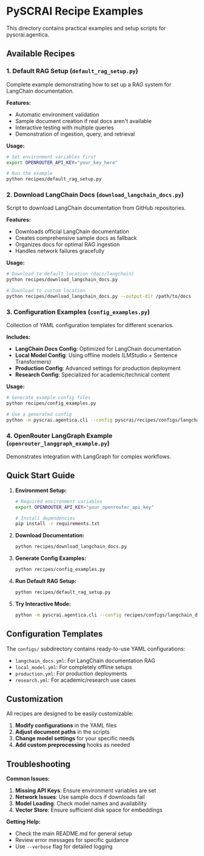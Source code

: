 # PySCRAI Recipe Examples

This directory contains practical examples and setup scripts for pyscrai.agentica.

## Available Recipes

### 1. Default RAG Setup (`default_rag_setup.py`)
Complete example demonstrating how to set up a RAG system for LangChain documentation.

**Features:**
- Automatic environment validation
- Sample document creation if real docs aren't available
- Interactive testing with multiple queries
- Demonstration of ingestion, query, and retrieval

**Usage:**
```bash
# Set environment variables first
export OPENROUTER_API_KEY="your_key_here"

# Run the example
python recipes/default_rag_setup.py
```

### 2. Download LangChain Docs (`download_langchain_docs.py`)
Script to download LangChain documentation from GitHub repositories.

**Features:**
- Downloads official LangChain documentation
- Creates comprehensive sample docs as fallback
- Organizes docs for optimal RAG ingestion
- Handles network failures gracefully

**Usage:**
```bash
# Download to default location (docs/langchain)
python recipes/download_langchain_docs.py

# Download to custom location
python recipes/download_langchain_docs.py --output-dir /path/to/docs
```

### 3. Configuration Examples (`config_examples.py`)
Collection of YAML configuration templates for different scenarios.

**Includes:**
- **LangChain Docs Config**: Optimized for LangChain documentation
- **Local Model Config**: Using offline models (LMStudio + Sentence Transformers)
- **Production Config**: Advanced settings for production deployment
- **Research Config**: Specialized for academic/technical content

**Usage:**
```bash
# Generate example config files
python recipes/config_examples.py

# Use a generated config
python -m pyscrai.agentica.cli --config pyscrai/recipes/configs/langchain_docs.yml --interactive
```

### 4. OpenRouter LangGraph Example (`openrouter_langgraph_example.py`)
Demonstrates integration with LangGraph for complex workflows.

## Quick Start Guide

1. **Environment Setup:**
   ```bash
   # Required environment variables
   export OPENROUTER_API_KEY="your_openrouter_api_key"
   
   # Install dependencies
   pip install -r requirements.txt
   ```

2. **Download Documentation:**
   ```bash
   python recipes/download_langchain_docs.py
   ```

3. **Generate Config Examples:**
   ```bash
   python recipes/config_examples.py
   ```

4. **Run Default RAG Setup:**
   ```bash
   python recipes/default_rag_setup.py
   ```

5. **Try Interactive Mode:**
   ```bash
   python -m pyscrai.agentica.cli --config recipes/configs/langchain_docs.yml --interactive
   ```

## Configuration Templates

The `configs/` subdirectory contains ready-to-use YAML configurations:

- `langchain_docs.yml`: For LangChain documentation RAG
- `local_model.yml`: For completely offline setups
- `production.yml`: For production deployments
- `research.yml`: For academic/research use cases

## Customization

All recipes are designed to be easily customizable:

1. **Modify configurations** in the YAML files
2. **Adjust document paths** in the scripts
3. **Change model settings** for your specific needs
4. **Add custom preprocessing** hooks as needed

## Troubleshooting

**Common Issues:**

1. **Missing API Keys**: Ensure environment variables are set
2. **Network Issues**: Use sample docs if downloads fail
3. **Model Loading**: Check model names and availability
4. **Vector Store**: Ensure sufficient disk space for embeddings

**Getting Help:**

- Check the main README.md for general setup
- Review error messages for specific guidance
- Use `--verbose` flag for detailed logging
